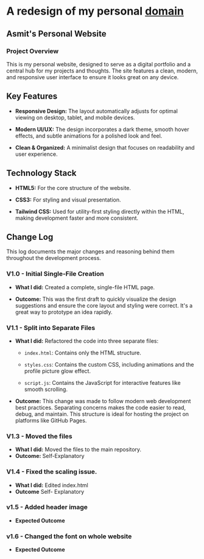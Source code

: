 
# A redesign of my personal [domain](asumito.com)

## Asmit's Personal Website

### Project Overview

This is my personal website, designed to serve as a digital portfolio and a central hub for my projects and thoughts. The site features a clean, modern, and responsive user interface to ensure it looks great on any device.

## Key Features

* **Responsive Design:** The layout automatically adjusts for optimal viewing on desktop, tablet, and mobile devices.

* **Modern UI/UX:** The design incorporates a dark theme, smooth hover effects, and subtle animations for a polished look and feel.

* **Clean & Organized:** A minimalist design that focuses on readability and user experience.

## Technology Stack

* **HTML5:** For the core structure of the website.

* **CSS3:** For styling and visual presentation.

* **Tailwind CSS:** Used for utility-first styling directly within the HTML, making development faster and more consistent.

## Change Log

This log documents the major changes and reasoning behind them throughout the development process.

### V1.0 - Initial Single-File Creation

* **What I did:** Created a complete, single-file HTML page.

* **Outcome:** This was the first draft to quickly visualize the design suggestions and ensure the core layout and styling were correct. It's a great way to prototype an idea rapidly.

### V1.1 - Split into Separate Files

* **What I did:** Refactored the code into three separate files:

    * `index.html`: Contains only the HTML structure.

    * `styles.css`: Contains the custom CSS, including animations and the profile picture glow effect.

    * `script.js`: Contains the JavaScript for interactive features like smooth scrolling.

* **Outcome:** This change was made to follow modern web development best practices. Separating concerns makes the code easier to read, debug, and maintain. This structure is ideal for hosting the project on platforms like GitHub Pages.

### V1.3 - Moved the files
* **What I did:** Moved the files to the main repository.
* **Outcome:** Self-Explanatory

### V1.4 - Fixed the scaling issue.
* **What I did:** Edited index.html
*  **Outcome** Self- Explanatory

### v1.5 - Added header image

* **Expected Outcome**

### v1.6 - Changed the font on whole website

* **Expected Outcome**
